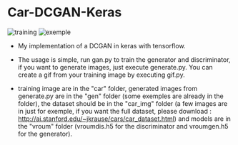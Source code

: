 # Car-DCGAN-Keras

![training](training.gif)
![exemple](1554292379.031903_1.0.png)
* My implementation of a DCGAN in keras with tensorflow.

* The usage is simple, run gan.py to train the generator and discriminator, if you want to generate images, just execute generate.py.
You can create a gif from your training image by executing gif.py.

* training image are in the "car" folder, generated images from generate.py are in the "gen" folder (some exemples are already in the folder), the dataset should be in the "car_img" folder (a few images are in just for exemple, if you want the full dataset, please download : http://ai.stanford.edu/~jkrause/cars/car_dataset.html)  and models are in the "vroum" folder (vroumdis.h5 for the discriminator and vroumgen.h5 for the generator).

